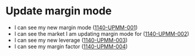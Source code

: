 # Update margin mode

- I can see my new margin mode (<a name="1140-UPMM-001" href="#1140-UPMM-001">1140-UPMM-001</a>)
- I can see the market I am updating margin mode for (<a name="1140-UPMM-002" href="#1140-UPMM-002">1140-UPMM-002</a>)
- I can see my new leverage (<a name="1140-UPMM-003" href="#1140-UPMM-003">1140-UPMM-003</a>)
- I can see my margin factor (<a name="1140-UPMM-004" href="#1140-UPMM-004">1140-UPMM-004</a>)
